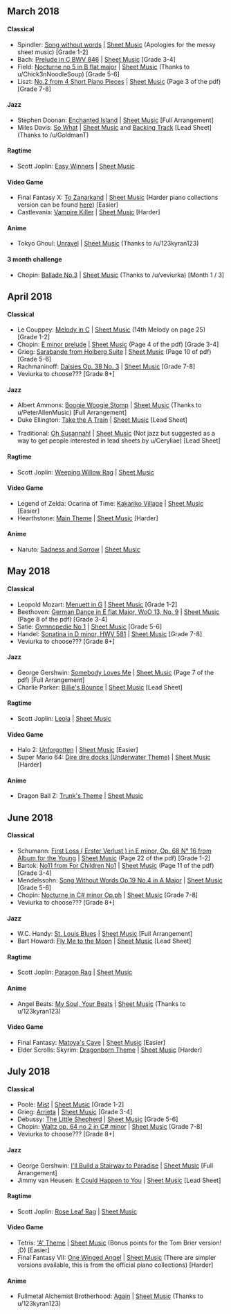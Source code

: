 ## March 2018
#### Classical
* Spindler: [Song without words](https://www.youtube.com/watch?v=qjXgxgJ48jU) | [Sheet Music](https://steemitimages.com/DQmTmDLZ1rYFtZkdcsXT9VVnxdu48L5Kg7HqmFUCSutw75k/IMG_5572.JPG) (Apologies for the messy sheet music) [Grade 1-2]
* Bach: [Prelude in C BWV 846](https://www.youtube.com/watch?v=PXMVkQ70I88) | [Sheet Music](https://www3.northern.edu/wieland/scores/Bach/WTC1PreludeC2.pdf) [Grade 3-4]
* Field: [Nocturne no 5 in B flat major](https://www.youtube.com/watch?v=P_S-PN6oDlU) | [Sheet Music](http://ks.petruccimusiclibrary.org/files/imglnks/usimg/c/cd/IMSLP115004-PMLP24011-field_nocturne_no5_sibley.1802.2379.pdf) (Thanks to u/Chick3nNoodleSoup) [Grade 5-6]
* Liszt: [No.2 from 4 Short Piano Pieces](https://www.youtube.com/watch?v=6Sq16iIhJkA) | [Sheet Music](http://hz.imslp.info/files/imglnks/usimg/f/f0/IMSLP31787-PMLP72283-Liszt_Musikalische_Werke_2_Band_10_Vier_kleine_Klavierstuecke.pdf) (Page 3 of the pdf) [Grade 7-8]

#### Jazz
- Stephen Doonan: [Enchanted Island](https://www.youtube.com/watch?v=0-BkV4xl6Vs) | [Sheet Music](http://www.mutopiaproject.org/ftp/DoonanSC/enchanted-island/enchanted-island-a4.pdf) [Full Arrangement]
- Miles Davis: [So What](https://www.youtube.com/watch?v=o9zQfgcwV1k) | [Sheet Music](https://drive.google.com/open?id=1s4CM15jyIOUz0X2BsdYvPzW7lAB6VeJk) and [Backing Track](https://drive.google.com/open?id=1h0UGF0y5B6ZdWqvE7fDGpHbORVEnWw21) [Lead Sheet] (Thanks to /u/GoldmanT)

#### Ragtime
- Scott Joplin: [Easy Winners](https://www.youtube.com/watch?v=NdCBT_VHnUk) | [Sheet Music](http://www.mutopiaproject.org/ftp/JoplinS/winners/winners-let.pdf)

#### Video Game
- Final Fantasy X: [To Zanarkand](https://www.youtube.com/watch?v=xLU2xQ4nkk4) | [Sheet Music](http://ffmusic.ffshrine.org/ff10sheet/1-02%20to%20zanarkand.zip) (Harder piano collections version can be found [here](http://ffmusic.ffshrine.org/ff10sheet/01%20-%20to%20zanarkand.zip)) [Easier]
- Castlevania: [Vampire Killer](https://www.youtube.com/watch?v=DOBh_VrAGi0) | [Sheet Music](http://www.ninsheetmusic.org/download/pdf/2200) [Harder]

#### Anime
- Tokyo Ghoul: [Unravel](https://www.youtube.com/watch?v=Q0v3ajXh5S0) | [Sheet Music](http://www.mediafire.com/file/40vumm779etq97j/Unravel+-+Tokyo+Ghoul.pdf) (Thanks to /u/123kyran123)

#### 3 month challenge
- Chopin: [Ballade No.3](https://www.youtube.com/watch?v=BkPLDoZXlHQ) | [Sheet Music](http://petrucci.mus.auth.gr/imglnks/usimg/7/7f/IMSLP113141-PMLP01648-FChopin_Ballade_No.3,_Op.47_BHBand1.pdf) (Thanks to /u/veviurka) [Month 1 / 3]

## April 2018
#### Classical

* Le Couppey: [Melody in C](https://www.youtube.com/watch?v=IARVP5de20M) | [Sheet Music](http://hz.imslp.info/files/imglnks/usimg/5/5d/IMSLP289191-PMLP469584-FLeCouppey_ABC_del_piano_Spanish.pdf) (14th Melody on page 25) [Grade 1-2]
* Chopin: [E minor prelude](https://www.youtube.com/watch?v=ef-4Bv5Ng0w) | [Sheet Music](http://ks.petruccimusiclibrary.org/files/imglnks/usimg/3/35/IMSLP84753-PMLP02344-Chopin_Klindworth_Band_2_Bote_12262_Op_28_filter.pdf) (Page 4 of the pdf) [Grade 3-4]
* Grieg: [Sarabande from Holberg Suite](https://www.youtube.com/watch?v=FWr8A1alkLo) | [Sheet Music](http://ks.petruccimusiclibrary.org/files/imglnks/usimg/8/85/IMSLP231653-SIBLEY1802.19996.1688-39087012347250op._40.pdf) (Page 10 of pdf) [Grade 5-6]
* Rachmaninoff: [Daisies Op. 38 No. 3](https://www.youtube.com/watch?v=4cY5BMGe9YE) | [Sheet Music](http://hz.imslp.info/files/imglnks/usimg/f/f4/IMSLP20486-PMLP47629-rah-daisies.pdf) [Grade 7-8]
* Veviurka to choose??? [Grade 8+]

#### Jazz
* Albert Ammons: [Boogie Woogie Stomp](https://www.youtube.com/watch?v=MsWjgnV3OsE) | [Sheet Music](http://sheets-piano.ru/wp-content/uploads/2015/09/A_Ammons_5_Boogie_Woogie.pdf) (Thanks to u/PeterAllenMusic) [Full Arrangement]
* Duke Ellington: [Take the A Train](https://www.youtube.com/watch?v=KV8Hj_E8LJc) | [Sheet Music](https://www.swiss-jazz.ch/standards-jazz/TakeThTrain.pdf) [Lead Sheet]
- Traditional: [Oh Susannah!](https://youtu.be/je0G_Gn3xac?t=2m1s) | [Sheet Music](https://drive.google.com/file/d/1Dlc8jHPikjvoN0nz4Vs6nw_g8wht2nvF/view?usp=sharing) (Not jazz but suggested as a way to get people interested in lead sheets by u/Ceryliae) [Lead Sheet]

#### Ragtime
* Scott Joplin: [Weeping Willow Rag](https://www.youtube.com/watch?v=hrhgvBd5puo) | [Sheet Music](http://www.ragtimepiano.ca/images/weeping.pdf)

#### Video Game
* Legend of Zelda: Ocarina of Time: [Kakariko Village](http://www.ninsheetmusic.org/download/pdf/1670) | [Sheet Music](https://www.youtube.com/watch?v=agR5aaQL2PY) [Easier]
* Hearthstone: [Main Theme](https://www.youtube.com/watch?v=My3oF_G9X4w) | [Sheet Music](https://www.dropbox.com/s/mwtn8pdnyl7ti09/Hearthstone%20-%20Main%20Theme.pdf?dl=0) [Harder]

#### Anime
* Naruto: [Sadness and Sorrow](https://www.youtube.com/watch?v=UTo7E0evQWw) | [Sheet Music](https://www.mediafire.com/file/l4f24ketm6ej2iu/NARUTO_Sadness_and_Sorrow_Piano_Sheets_MusicMike512.pdf)


## May 2018
#### Classical
* Leopold Mozart: [Menuett in G](https://www.youtube.com/watch?v=qaeC2DM1yzQ) | [Sheet Music](http://www.free-scores.com/PDF_EN/mozart-leopold-menuet-en-re-mineur-48051.pdf) [Grade 1-2]
* Beethoven: [German Dance in E flat Major, WoO 13, No. 9](https://www.youtube.com/watch?v=tnPbUFu8qUU) | [Sheet Music](http://ks.petruccimusiclibrary.org/files/imglnks/usimg/3/31/IMSLP12821-Beethoven_woo13_12_German_Dances.pdf) (Page 8 of the pdf) [Grade 3-4]
* Satie: [Gymnopedie No 1](https://www.youtube.com/watch?v=S-Xm7s9eGxU) | [Sheet Music](http://www.mutopiaproject.org/ftp/SatieE/gymnopedie_1/gymnopedie_1-a4.pdf) [Grade 5-6]
* Handel: [Sonatina in D minor, HWV 581](https://www.youtube.com/watch?v=CetDexRR3Ek) | [Sheet Music](http://imslp.eu/files/imglnks/euimg/d/dc/IMSLP296258-PMLP480396-Handel,_Georg_Friedrich-HHA_Serie_IV_Band_17_13_HWV_581_scan.pdf) [Grade 7-8]
* Veviurka to choose??? [Grade 8+]

#### Jazz
* George Gershwin: [Somebody Loves Me](https://www.youtube.com/watch?v=8Wlws9BltIY) | [Sheet Music](http://imslp.eu/files/imglnks/euimg/a/a9/IMSLP10257-Gershwin_-_Own_Transcriptions.pdf) (Page 7 of the pdf) [Full Arrangement]
* Charlie Parker: [Billie's Bounce](https://www.youtube.com/watch?v=XbN3IEGSkCY) | [Sheet Music](https://www.conservatoriumvanamsterdam.nl/fileadmin/download/conservatorium/Jazz/cva_sjw_billiesbounce.pdf) [Lead Sheet]

#### Ragtime
* Scott Joplin: [Leola](https://www.youtube.com/watch?v=hZT9LJYVrpQ) | [Sheet Music](http://hz.imslp.info/files/imglnks/usimg/8/8f/IMSLP05462-Joplin_-_Leola.pdf)

#### Video Game
* Halo 2: [Unforgotten](https://www.youtube.com/watch?v=wulYtR_2M4A) | [Sheet Music](http://www.ninsheetmusic.org/download/pdf/640) [Easier]
* Super Mario 64: [Dire dire docks (Underwater Theme)](https://www.youtube.com/watch?v=GBPbJyxqHV0) | [Sheet Music](http://www.ninsheetmusic.org/download/pdf/1711) [Harder]

#### Anime
* Dragon Ball Z: [Trunk's Theme](https://www.youtube.com/watch?v=Hc9rsnEOVUA) | [Sheet Music](http://www.mediafire.com/file/bww7tlwr1xttzaa/DBZ_TRUNKS+THEME_Piano+Sheets_MusicMike512.pdf)


## June 2018
#### Classical
* Schumann: [First Loss ( Erster Verlust ) in E minor, Op. 68 N° 16 from Album for the Young](https://www.youtube.com/watch?v=Y3LU9wLlZ1w) | [Sheet Music](https://imslp.nl/imglnks/usimg/6/66/IMSLP300406-PMLP02707-Schumann_op68_Album_f%C3%BCr_die_Jugend_DinA4.pdf) (Page 22 of the pdf) [Grade 1-2]
* Bartok: [No11 from For Children No1](https://www.youtube.com/watch?v=1OcKdHAQB2E) | [Sheet Music](http://www.el-atril.com/partituras/Bartok/infantil/Bartok,%20Bela%20-%20For%20Children%20(Volume%20I%20&%20II).pdf) (Page 11 of the pdf) [Grade 3-4]
* Mendelssohn: [Song Without Words Op.19 No.4 in A Major](https://www.youtube.com/watch?v=4p-lnBD4uhM) | [Sheet Music](http://www.free-scores.com/download-sheet-music.php?pdf=7563) [Grade 5-6]
* Chopin: [Nocturne in C# minor Op.ph](https://www.youtube.com/watch?v=tVV3SIvncD4) | [Sheet Music](http://www.freesheetmusic.net/chopin/Nocturne,%20Op%20ph.pdf) [Grade 7-8]
* Veviurka to choose??? [Grade 8+]

#### Jazz
* W.C. Handy: [St. Louis Blues](https://www.youtube.com/watch?v=_94hrye_vW4) | [Sheet Music](https://www.8notes.com/scores/12240.asp) [Full Arrangement]
* Bart Howard: [Fly Me to the Moon](https://www.youtube.com/watch?v=vW3w8kV-Xmo) | [Sheet Music](http://www.kungalv.se/siteassets/dokument/skola-barnomsorg/dokument/gymnasieskola/estetiska-programmet/ansokan/sang/fly-me-to-the-moon.pdf) [Lead Sheet]

#### Ragtime
* Scott Joplin: [Paragon Rag](https://www.youtube.com/watch?v=nbEXLujW6vs) | [Sheet Music](http://www.ragtimepiano.ca/images/paragon.pdf)

#### Anime
* Angel Beats: [My Soul, Your Beats](https://www.youtube.com/watch?v=O1To2M7ugm0) | [Sheet Music](http://sheet.host/sheet/DhW4eq) (Thanks to u/123kyran123)

#### Video Game
* Final Fantasy: [Matoya's Cave](https://www.youtube.com/watch?v=RIvVh6xYhtk) | [Sheet Music](http://www.ninsheetmusic.org/download/pdf/784) [Easier]
* Elder Scrolls: Skyrim: [Dragonborn Theme](https://www.youtube.com/watch?v=UsnRQJxanVM) | [Sheet Music](http://www.ninsheetmusic.org/download/pdf/2376) [Harder]


## July 2018
#### Classical
* Poole: [Mist](https://www.youtube.com/watch?v=TMNVv4v3djk) | [Sheet Music](http://i.imgur.com/8Ep5w.jpg) [Grade 1-2]
* Grieg: [Arrieta](https://www.youtube.com/watch?v=5TbQftYOKms) | [Sheet Music](https://www.mfiles.co.uk/scores/grieg-lyric-piece-op12-no1-arietta.pdf) [Grade 3-4]
* Debussy: [The Little Shepherd](https://www.youtube.com/watch?v=HsUAYyLh86E) | [Sheet Music](https://www.pianoshelf.com/sheetmusic/1381/debussy-l.113-no.5-the-little-shepherd-1381) [Grade 5-6]
* Chopin: [Waltz op. 64 no 2 in C# minor](https://www.youtube.com/watch?v=wTSu1jjKpgI) | [Sheet Music](https://www.mfiles.co.uk/scores/Waltz-op64-no2.pdf) [Grade 7-8]
* Veviurka to choose??? [Grade 8+]

#### Jazz
* George Gershwin: [I'll Build a Stairway to Paradise](https://www.youtube.com/watch?v=mdn1hCinBaI) | [Sheet Music](http://imslp.eu/files/imglnks/euimg/a/a9/IMSLP10257-Gershwin_-_Own_Transcriptions.pdf) [Full Arrangement]
* Jimmy van Heusen: [It Could Happen to You](https://www.youtube.com/watch?v=px9NT5ANsIM) | [Sheet Music](http://zzaj.web.fc2.com/e/e2happenB.pdf) [Lead Sheet]

#### Ragtime
* Scott Joplin: [Rose Leaf Rag](https://www.youtube.com/watch?v=-tlz0ts_bE0) | [Sheet Music](https://musopen.org/music/43173-rose-leaf-rag/)

#### Video Game
* Tetris: ['A' Theme](https://www.youtube.com/watch?v=NuhuzJAibNI) | [Sheet Music](http://www.ninsheetmusic.org/download/pdf/574) (Bonus points for the Tom Brier version! ;D) [Easier]
* Final Fantasy VII: [One Winged Angel](https://www.youtube.com/watch?v=ZRiFdIHTA5w) | [Sheet Music](http://ffmusic.ffshrine.org/ff7sheet/12%20one%20winged%20angel.zip) (There are simpler versions available, this is from the official piano collections) [Harder]

#### Anime
* Fullmetal Alchemist Brotherhood: [Again](https://www.youtube.com/watch?v=2uq34TeWEdQ) | [Sheet Music](http://sheet.host/sheet/ZGltaa) (Thanks to u/123kyran123)
